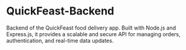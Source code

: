 # QuickFeast-Backend
Backend of the QuickFeast food delivery app. Built with Node.js and Express.js, it provides a scalable and secure API for managing orders, authentication, and real-time data updates.
